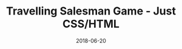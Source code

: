 ---
title: 'Travelling Salesman Game - Just CSS/HTML'
date: 2018-06-20
description: 'Find your way around the United States with the shortest possible route.'
tags: []
draft: false
type: 'games'
numcities: 10
nbuttons: 1200
bwidth: 60
states: [{'national08': -29, 'national00': -15, 'ev': 9, 'national04': -23, 'polygons': ['483,-240 483,-238 484,-233 485,-228 486,-222 486,-217 487,-211 488,-208 489,-206 490,-202 491,-201 490,-200 489,-197 488,-194 489,-186 490,-184 459,-184 459,-181 460,-180 462,-180 462,-178 461,-177 461,-176 460,-175 459,-174 455,-173 456,-173 457,-174 458,-175 457,-175 456,-179 455,-179 454,-175 453,-174 452,-175 450,-175 450,-183 450,-202 450,-211 451,-220 452,-228 453,-237 454,-239 453,-240 462,-240 ', '452,-173 454,-174 453,-173 '], 'results96d': '43.16%', 'results96r': '50.12%', 'results00d': '41.57%', 'national96': -15, 'results04r': '62.5%', 'results12r': '60.5%', 'results16r': '62.1%', 'name_full': 'Alabama', 'results12d': '38.4%', 'results04d': '36.8%', 'results00r': '56.48%', 'national16': -30, 'national12': -26, 'results16d': '34.4%', 'last': 4, 'name': 'AL', 'results08r': '60.3%', 'results08d': '38.7%'}, {'national08': -16, 'national00': -7, 'ev': 11, 'national04': -8, 'polygons': ['208,-189 184,-189 181,-190 179,-191 174,-193 170,-194 167,-195 164,-197 160,-198 157,-199 153,-201 150,-202 148,-203 144,-204 142,-205 141,-206 142,-207 144,-208 144,-209 145,-212 144,-213 144,-213 143,-216 143,-216 143,-218 144,-219 144,-222 144,-222 144,-225 145,-227 146,-228 148,-228 149,-229 149,-231 148,-232 146,-232 146,-234 145,-236 144,-237 144,-242 144,-243 144,-246 143,-248 143,-249 143,-253 143,-253 142,-254 142,-255 147,-256 147,-255 149,-254 149,-255 150,-256 150,-268 208,-268 '], 'results96d': '46.52%', 'results96r': '44.29%', 'results00d': '44.73%', 'national96': -6, 'results04r': '54.9%', 'results12r': '53.7%', 'results16r': '48.7%', 'name_full': 'Arizona', 'results12d': '44.6%', 'results04d': '44.4%', 'results00r': '51.02%', 'national16': -6, 'national12': -13, 'results16d': '45.1%', 'last': 3, 'name': 'AZ', 'results08r': '53.6%', 'results08d': '45.1%'}, {'national08': -27, 'national00': -6, 'ev': 6, 'national04': -7, 'polygons': ['430,-261 431,-260 431,-258 430,-257 429,-256 428,-255 427,-254 435,-254 436,-253 435,-252 434,-253 435,-252 433,-251 433,-250 432,-249 432,-249 432,-248 431,-248 432,-247 431,-246 430,-247 430,-246 431,-244 431,-244 431,-243 430,-242 429,-241 429,-241 428,-240 429,-239 426,-238 426,-236 425,-236 426,-235 425,-236 424,-234 425,-233 424,-232 424,-232 423,-231 423,-231 423,-230 422,-229 422,-229 421,-228 421,-227 420,-226 420,-226 419,-225 419,-225 419,-223 418,-223 420,-222 418,-221 417,-222 418,-221 417,-220 417,-219 418,-218 418,-218 417,-217 418,-218 419,-217 418,-216 419,-214 417,-214 418,-213 384,-212 384,-220 379,-220 379,-251 378,-257 378,-261 379,-261 '], 'results96d': '53.74%', 'results96r': '36.8%', 'results00d': '45.86%', 'national96': 8, 'results04r': '54.3%', 'results12r': '60.6%', 'results16r': '60.6%', 'name_full': 'Arkansas', 'results12d': '36.9%', 'results04d': '44.6%', 'results00r': '51.31%', 'national16': -29, 'national12': -28, 'results16d': '33.7%', 'last': 4, 'name': 'AR', 'results08r': '58.7%', 'results08d': '38.9%'}, {'national08': 17, 'national00': 11, 'ev': 55, 'national04': 12, 'polygons': ['81,-338 81,-296 81,-295 83,-294 84,-293 86,-292 87,-291 89,-290 90,-289 90,-288 92,-287 93,-286 94,-285 95,-284 96,-283 98,-282 99,-281 101,-279 103,-277 104,-276 106,-275 108,-273 108,-272 109,-271 111,-270 113,-269 114,-268 115,-267 116,-266 117,-265 119,-263 121,-261 122,-260 124,-259 125,-257 126,-257 126,-256 127,-255 129,-254 130,-253 131,-252 132,-251 133,-250 135,-248 135,-247 136,-247 137,-246 138,-245 140,-243 142,-242 143,-241 144,-238 144,-236 145,-234 146,-232 148,-232 149,-231 149,-229 148,-228 146,-228 145,-227 145,-225 144,-222 144,-222 144,-219 144,-218 143,-216 143,-216 143,-213 144,-212 144,-212 145,-210 144,-208 139,-208 125,-207 115,-206 114,-208 113,-209 112,-210 113,-211 112,-214 111,-215 110,-216 108,-217 108,-218 107,-219 105,-220 104,-221 102,-222 102,-222 99,-222 99,-223 99,-225 99,-226 98,-227 96,-227 94,-226 90,-227 90,-228 89,-229 88,-230 86,-231 80,-232 77,-233 75,-232 74,-233 73,-234 73,-239 72,-239 73,-242 72,-242 70,-243 71,-244 71,-246 69,-246 68,-247 67,-248 65,-249 65,-251 64,-252 63,-254 63,-254 62,-256 61,-257 59,-257 58,-258 58,-262 58,-262 58,-262 59,-264 60,-266 59,-267 58,-268 57,-267 55,-267 54,-268 54,-269 53,-270 53,-273 52,-275 51,-276 52,-278 51,-279 53,-279 53,-276 54,-276 56,-275 55,-278 54,-279 54,-281 52,-281 52,-282 53,-282 54,-282 54,-283 52,-284 52,-281 52,-281 50,-280 48,-281 45,-282 45,-283 46,-284 45,-286 45,-288 44,-289 42,-289 41,-290 41,-291 39,-292 38,-293 37,-294 37,-295 37,-298 36,-300 36,-302 36,-306 36,-308 35,-309 34,-310 33,-311 31,-312 29,-313 29,-318 30,-320 31,-321 32,-324 33,-324 32,-327 33,-333 32,-334 31,-338 43,-338 ', '84,-227 85,-226 86,-227 84,-226 83,-225 82,-226 81,-227 ', '77,-227 75,-226 76,-227 ', '81,-226 78,-225 80,-226 80,-226 ', '100,-216 99,-216 99,-218 97,-218 98,-219 99,-218 100,-217 ', '87,-216 86,-215 86,-216 ', '98,-212 99,-211 99,-209 99,-210 98,-212 97,-212 '], 'results96d': '51.1%', 'results96r': '38.21%', 'results00d': '53.45%', 'national96': 4, 'results04r': '44.4%', 'results12r': '37.1%', 'results16r': '31.6%', 'name_full': 'California', 'results12d': '60.2%', 'results04d': '54.3%', 'results00r': '41.65%', 'national16': 28, 'national12': 19, 'results16d': '61.7%', 'last': 0, 'name': 'CA', 'results08r': '37.0%', 'results08d': '61.0%'}, {'national08': 2, 'national00': -9, 'ev': 9, 'national04': -2, 'polygons': ['290,-324 290,-268 208,-268 208,-324 222,-324 '], 'results96d': '44.43%', 'results96r': '45.8%', 'results00d': '42.39%', 'national96': -10, 'results04r': '51.7%', 'results12r': '46.1%', 'results16r': '43.3%', 'name_full': 'Colorado', 'results12d': '51.5%', 'results04d': '47.0%', 'results00r': '50.75%', 'national16': 3, 'national12': 2, 'results16d': '48.2%', 'last': 1, 'name': 'CO', 'results08r': '44.7%', 'results08d': '53.7%'}, {'national08': 15, 'national00': 17, 'ev': 7, 'national04': 13, 'polygons': ['632,-339 633,-338 634,-339 645,-338 645,-330 644,-329 642,-329 640,-328 640,-329 634,-328 634,-328 632,-328 631,-327 630,-328 630,-327 626,-326 624,-325 622,-324 622,-326 624,-326 624,-327 624,-336 625,-339 630,-339 '], 'results96d': '52.83%', 'results96r': '34.69%', 'results00d': '55.91%', 'national96': 10, 'results04r': '44.0%', 'results12r': '40.7%', 'results16r': '40.9%', 'name_full': 'Connecticut', 'results12d': '58.1%', 'results04d': '54.3%', 'results00r': '38.44%', 'national16': 12, 'national12': 14, 'results16d': '54.6%', 'last': 0, 'name': 'CT', 'results08r': '38.2%', 'results08d': '60.6%'}, {'national08': 18, 'national00': 13, 'ev': 3, 'national04': 10, 'polygons': ['602,-307 601,-306 600,-305 601,-304 600,-303 601,-302 602,-301 603,-300 603,-296 603,-294 604,-294 606,-293 606,-288 599,-288 599,-295 598,-307 599,-308 602,-308 603,-307 '], 'results96d': '51.82%', 'results96r': '36.58%', 'results00d': '54.96%', 'national96': 7, 'results04r': '45.8%', 'results12r': '40.0%', 'results16r': '41.7%', 'name_full': 'Delaware', 'results12d': '58.6%', 'results04d': '53.4%', 'results00r': '41.9%', 'national16': 9, 'national12': 15, 'results16d': '53.1%', 'last': 0, 'name': 'DE', 'results08r': '37.0%', 'results08d': '61.9%'}, {'national08': -4, 'national00': -1, 'ev': 29, 'national04': -3, 'polygons': ['490,-184 491,-183 491,-180 500,-180 515,-179 522,-178 522,-175 525,-175 525,-176 525,-179 524,-180 524,-180 526,-181 526,-181 528,-181 531,-180 531,-177 532,-172 533,-168 534,-165 535,-163 536,-160 537,-158 538,-156 539,-155 540,-153 540,-152 541,-150 542,-148 541,-144 542,-142 543,-140 544,-137 545,-135 546,-131 547,-129 548,-126 549,-122 548,-114 547,-110 546,-109 545,-105 544,-104 543,-103 541,-103 535,-102 535,-107 534,-109 533,-110 532,-111 531,-112 531,-113 530,-113 529,-113 528,-116 527,-119 525,-120 524,-121 523,-122 523,-124 524,-127 523,-125 522,-125 522,-127 521,-128 520,-131 519,-132 518,-133 517,-135 516,-136 518,-135 518,-136 519,-138 520,-139 521,-141 520,-140 519,-142 518,-142 518,-141 518,-140 518,-138 517,-137 516,-139 515,-141 516,-144 516,-144 516,-147 517,-151 518,-152 518,-154 517,-155 516,-157 516,-157 513,-158 513,-158 513,-160 512,-161 511,-162 510,-163 509,-165 508,-166 507,-167 506,-169 504,-169 503,-170 497,-171 498,-170 495,-169 494,-168 492,-167 491,-166 491,-167 486,-166 486,-165 486,-166 486,-168 486,-169 485,-169 484,-170 482,-171 480,-172 479,-173 477,-174 472,-175 471,-176 465,-175 463,-174 463,-174 460,-174 461,-175 462,-176 461,-178 462,-180 460,-180 459,-181 459,-184 485,-184 ', '494,-166 494,-166 493,-166 491,-165 489,-164 489,-164 490,-165 492,-165 493,-166 ', '489,-166 487,-165 488,-166 ', '522,-122 523,-121 524,-121 523,-120 522,-121 522,-122 ', '546,-104 545,-104 544,-101 543,-100 542,-99 541,-99 541,-99 542,-101 543,-102 544,-103 545,-104 545,-104 546,-105 546,-107 547,-107 546,-105 ', '540,-98 539,-97 539,-98 ', '538,-97 537,-96 538,-97 ', '533,-97 532,-96 532,-97 ', '533,-96 531,-95 529,-94 530,-95 531,-96 531,-97 532,-96 '], 'results96d': '48.02%', 'results96r': '42.32%', 'results00d': '48.84%', 'national96': -3, 'results04r': '52.1%', 'results12r': '49.1%', 'results16r': '49.0%', 'name_full': 'Florida', 'results12d': '50.0%', 'results04d': '47.1%', 'results00r': '48.85%', 'national16': -3, 'national12': -3, 'results16d': '47.8%', 'last': 2, 'name': 'FL', 'results08r': '48.2%', 'results08d': '51.0%'}, {'national08': -12, 'national00': -12, 'ev': 16, 'national04': -14, 'polygons': ['512,-240 511,-239 511,-238 510,-237 510,-236 510,-236 511,-235 511,-234 512,-234 513,-233 515,-233 515,-231 516,-228 517,-227 518,-226 519,-226 520,-225 522,-224 522,-223 522,-221 523,-220 525,-220 526,-219 526,-216 527,-215 528,-214 529,-213 531,-213 531,-212 531,-211 532,-210 532,-209 532,-208 532,-206 533,-205 535,-205 535,-204 535,-200 536,-199 538,-199 539,-198 538,-197 536,-196 536,-195 535,-194 535,-192 534,-192 534,-191 534,-190 534,-189 533,-188 533,-187 532,-184 531,-183 532,-183 531,-180 528,-180 526,-181 526,-181 525,-181 524,-180 525,-179 525,-176 524,-176 522,-175 522,-178 517,-178 500,-179 491,-180 491,-183 490,-186 489,-194 488,-197 489,-200 490,-201 491,-202 490,-206 489,-208 488,-211 487,-216 486,-222 486,-227 485,-232 484,-238 483,-240 513,-240 '], 'results96d': '45.84%', 'results96r': '47.01%', 'results00d': '42.98%', 'national96': -10, 'results04r': '58.0%', 'results12r': '53.3%', 'results16r': '50.8%', 'name_full': 'Georgia', 'results12d': '45.5%', 'results04d': '41.4%', 'results00r': '54.67%', 'national16': -7, 'national12': -12, 'results16d': '45.6%', 'last': 3, 'name': 'GA', 'results08r': '52.2%', 'results08d': '47.0%'}, {'national08': -33, 'national00': -40, 'ev': 4, 'national04': -36, 'polygons': ['126,-422 127,-421 128,-420 129,-419 130,-418 131,-417 131,-417 130,-416 131,-415 131,-414 133,-413 135,-412 136,-411 137,-410 138,-409 139,-408 140,-407 140,-405 142,-405 144,-404 147,-403 147,-402 146,-401 146,-399 145,-396 145,-396 145,-394 146,-393 144,-392 144,-390 145,-389 144,-388 145,-387 146,-387 147,-387 148,-388 150,-388 151,-389 152,-390 153,-389 153,-388 153,-387 153,-385 154,-383 155,-382 156,-381 157,-378 158,-377 160,-377 160,-377 161,-376 162,-374 162,-372 163,-372 164,-372 168,-373 168,-372 169,-372 170,-374 171,-374 172,-373 173,-373 174,-374 176,-374 177,-373 180,-374 180,-375 181,-376 181,-376 182,-375 183,-375 184,-374 185,-373 185,-338 116,-338 116,-366 117,-367 117,-367 117,-369 115,-369 113,-370 113,-371 113,-373 114,-375 115,-376 116,-377 117,-378 117,-381 118,-382 119,-385 120,-386 121,-388 122,-389 121,-391 119,-391 118,-392 118,-392 117,-393 117,-395 117,-395 117,-397 117,-397 116,-399 115,-400 115,-400 115,-425 116,-436 126,-436 '], 'results96d': '33.64%', 'results96r': '52.18%', 'results00d': '27.64%', 'national96': -27, 'results04r': '68.4%', 'results12r': '64.5%', 'results16r': '59.3%', 'name_full': 'Idaho', 'results12d': '32.6%', 'results04d': '30.3%', 'results00r': '67.17%', 'national16': -34, 'national12': -36, 'results16d': '27.5%', 'last': 4, 'name': 'ID', 'results08r': '61.5%', 'results08d': '36.1%'}, {'national08': 18, 'national00': 12, 'ev': 20, 'national04': 13, 'polygons': ['458,-345 458,-343 457,-341 458,-340 459,-338 459,-335 460,-301 459,-299 459,-299 459,-297 460,-296 460,-296 460,-293 461,-292 460,-291 459,-290 459,-289 458,-289 458,-288 457,-287 456,-286 456,-285 455,-284 455,-281 455,-281 454,-280 454,-279 453,-278 453,-276 454,-275 453,-274 450,-274 450,-273 449,-272 450,-269 448,-269 446,-270 442,-271 441,-270 441,-268 441,-269 440,-269 439,-268 439,-270 438,-272 437,-272 439,-273 438,-274 437,-275 438,-276 437,-277 435,-278 435,-280 433,-280 433,-280 432,-281 432,-281 432,-282 432,-282 430,-282 429,-283 428,-284 427,-285 427,-287 428,-289 429,-290 430,-292 430,-292 431,-293 429,-294 426,-295 426,-295 425,-294 424,-295 423,-300 422,-300 421,-301 419,-302 419,-304 418,-304 416,-305 415,-306 415,-308 414,-309 414,-309 414,-311 414,-313 414,-315 415,-319 418,-319 419,-320 419,-322 420,-323 421,-326 419,-326 419,-330 423,-330 426,-331 428,-332 428,-335 430,-335 430,-340 429,-340 427,-341 427,-342 426,-343 424,-344 424,-345 '], 'results96d': '54.31%', 'results96r': '36.81%', 'results00d': '54.6%', 'national96': 9, 'results04r': '44.5%', 'results12r': '40.7%', 'results16r': '38.8%', 'name_full': 'Illinois', 'results12d': '57.6%', 'results04d': '54.8%', 'results00r': '42.58%', 'national16': 15, 'national12': 13, 'results16d': '55.8%', 'last': 0, 'name': 'IL', 'results08r': '36.8%', 'results08d': '61.9%'}, {'national08': -6, 'national00': -16, 'ev': 11, 'national04': -18, 'polygons': ['493,-335 493,-313 492,-297 491,-297 492,-295 492,-294 489,-293 485,-292 485,-290 486,-290 484,-289 483,-288 482,-287 480,-286 479,-285 479,-282 478,-281 477,-282 476,-282 475,-283 474,-284 474,-284 473,-283 472,-281 471,-280 471,-280 470,-281 470,-280 469,-282 468,-282 466,-281 466,-279 465,-280 463,-280 460,-281 459,-282 459,-280 459,-281 458,-280 457,-281 456,-279 454,-279 455,-280 455,-281 455,-284 456,-285 456,-285 457,-286 458,-287 458,-288 459,-289 459,-290 460,-291 461,-292 460,-293 460,-296 460,-296 459,-297 459,-299 459,-299 459,-301 460,-334 461,-333 467,-333 468,-334 478,-335 '], 'results96d': '41.55%', 'results96r': '47.13%', 'results00d': '41.01%', 'national96': -14, 'results04r': '59.9%', 'results12r': '54.1%', 'results16r': '56.9%', 'name_full': 'Indiana', 'results12d': '43.9%', 'results04d': '39.3%', 'results00r': '56.65%', 'national16': -21, 'national12': -14, 'results16d': '37.8%', 'last': 4, 'name': 'IN', 'results08r': '48.9%', 'results08d': '50.0%'}, {'national08': 2, 'national00': 0, 'ev': 6, 'national04': 2, 'polygons': ['417,-359 417,-357 418,-356 419,-355 418,-351 419,-348 421,-348 423,-347 424,-346 424,-345 425,-344 427,-343 427,-342 428,-341 430,-340 430,-335 428,-335 428,-332 426,-332 424,-331 419,-330 419,-326 421,-326 421,-323 420,-322 419,-320 418,-320 415,-319 415,-315 414,-316 414,-317 413,-318 412,-319 410,-319 364,-318 363,-319 363,-320 363,-327 362,-328 362,-328 362,-330 361,-331 360,-332 360,-333 360,-333 360,-334 360,-336 360,-338 359,-339 359,-339 357,-340 358,-341 357,-342 357,-345 356,-346 355,-347 355,-347 354,-348 354,-350 355,-352 355,-352 356,-353 356,-355 355,-356 355,-356 355,-358 354,-359 415,-359 '], 'results96d': '50.26%', 'results96r': '39.92%', 'results00d': '48.54%', 'national96': 2, 'results04r': '49.9%', 'results12r': '46.2%', 'results16r': '51.1%', 'name_full': 'Iowa', 'results12d': '52.0%', 'results04d': '49.2%', 'results00r': '48.22%', 'national16': -12, 'national12': 2, 'results16d': '41.7%', 'last': 4, 'name': 'IA', 'results08r': '44.4%', 'results08d': '53.9%'}, {'national08': -22, 'national00': -21, 'ev': 6, 'national04': -23, 'polygons': ['369,-310 371,-309 373,-308 374,-309 375,-308 375,-307 373,-306 372,-305 372,-303 374,-302 374,-301 374,-301 375,-300 376,-299 377,-298 377,-298 378,-268 290,-268 290,-310 292,-310 '], 'results96d': '36.08%', 'results96r': '54.29%', 'results00d': '37.24%', 'national96': -27, 'results04r': '62.0%', 'results12r': '59.7%', 'results16r': '56.7%', 'name_full': 'Kansas', 'results12d': '38.0%', 'results04d': '36.6%', 'results00r': '58.04%', 'national16': -23, 'national12': -26, 'results16d': '36.1%', 'last': 4, 'name': 'KS', 'results08r': '56.6%', 'results08d': '41.7%'}, {'national08': -23, 'national00': -16, 'ev': 8, 'national04': -17, 'polygons': ['504,-293 504,-292 506,-291 508,-292 510,-291 510,-290 513,-291 514,-292 515,-293 515,-290 517,-290 518,-289 518,-287 519,-286 518,-286 518,-283 519,-282 520,-281 520,-281 521,-280 522,-279 522,-277 523,-277 524,-276 524,-276 525,-276 524,-274 523,-274 522,-273 521,-272 518,-271 517,-270 516,-269 515,-268 515,-266 513,-266 512,-265 509,-264 505,-263 492,-262 454,-263 455,-262 439,-261 439,-263 440,-262 441,-263 441,-264 441,-264 441,-266 442,-268 441,-270 442,-271 446,-271 448,-270 450,-269 450,-271 449,-272 450,-274 453,-274 454,-275 453,-276 453,-278 454,-279 456,-279 456,-281 457,-280 458,-281 459,-280 459,-282 460,-281 463,-281 465,-280 466,-279 466,-281 468,-281 469,-282 469,-281 470,-281 471,-280 471,-280 472,-281 472,-283 473,-284 474,-284 475,-283 476,-282 477,-282 478,-281 479,-282 479,-285 480,-286 482,-286 483,-287 484,-288 485,-289 485,-290 485,-292 489,-292 492,-293 493,-294 492,-296 492,-297 494,-298 496,-297 496,-297 498,-297 498,-295 499,-293 503,-293 ', '437,-261 438,-262 438,-261 '], 'results96d': '45.84%', 'results96r': '44.88%', 'results00d': '41.37%', 'national96': -8, 'results04r': '59.6%', 'results12r': '60.5%', 'results16r': '62.5%', 'name_full': 'Kentucky', 'results12d': '37.8%', 'results04d': '39.7%', 'results00r': '56.5%', 'national16': -32, 'national12': -27, 'results16d': '32.7%', 'last': 4, 'name': 'KY', 'results08r': '57.4%', 'results08d': '41.2%'}, {'national08': -26, 'national00': -8, 'ev': 8, 'national04': -12, 'polygons': ['417,-212 418,-211 419,-212 419,-210 418,-208 419,-208 418,-206 419,-207 420,-206 419,-205 419,-205 419,-205 419,-205 420,-204 421,-203 420,-202 418,-201 420,-200 419,-199 418,-198 417,-197 417,-195 416,-196 415,-195 415,-195 415,-193 414,-193 414,-192 414,-191 414,-190 414,-189 413,-190 414,-188 412,-188 413,-185 414,-184 434,-184 434,-181 433,-181 433,-178 434,-178 435,-177 435,-175 436,-173 437,-172 435,-172 434,-171 434,-170 433,-171 433,-169 434,-169 436,-168 437,-169 437,-170 439,-171 439,-170 440,-169 441,-170 440,-169 439,-168 439,-167 436,-166 436,-166 435,-165 435,-163 436,-162 437,-161 438,-161 441,-161 441,-161 441,-160 442,-159 443,-158 442,-158 441,-157 441,-156 440,-157 439,-156 439,-156 439,-157 438,-158 437,-159 433,-160 433,-163 432,-162 432,-160 431,-159 432,-160 432,-160 431,-159 430,-158 429,-157 428,-158 428,-160 427,-159 426,-160 424,-160 424,-159 423,-158 422,-157 421,-159 420,-159 416,-159 416,-161 417,-163 414,-163 414,-164 414,-165 413,-166 410,-166 410,-168 409,-167 407,-167 406,-166 410,-165 411,-164 409,-163 405,-164 405,-163 400,-164 398,-165 396,-166 389,-167 386,-166 386,-168 387,-169 387,-171 388,-171 388,-174 387,-176 388,-177 387,-178 388,-179 389,-181 390,-186 389,-188 388,-190 387,-191 387,-193 387,-194 387,-196 386,-197 385,-198 384,-212 389,-212 ', '445,-167 444,-166 445,-169 '], 'results96d': '52.01%', 'results96r': '39.94%', 'results00d': '44.88%', 'national96': 4, 'results04r': '56.7%', 'results12r': '57.8%', 'results16r': '58.1%', 'name_full': 'Louisiana', 'results12d': '40.6%', 'results04d': '42.2%', 'results00r': '52.55%', 'national16': -22, 'national12': -21, 'results16d': '38.4%', 'last': 4, 'name': 'LA', 'results08r': '58.6%', 'results08d': '39.9%'}, {'national08': 10, 'national00': 5, 'ev': 4, 'national04': 11, 'polygons': ['693,-372 694,-373 694,-372 ', '678,-371 678,-371 678,-369 677,-370 678,-370 ', '682,-368 681,-370 682,-369 ', '686,-369 685,-370 686,-370 ', '685,-368 684,-369 685,-369 ', '684,-369 684,-368 684,-369 ', '679,-368 679,-368 680,-368 680,-367 678,-366 678,-368 ', '685,-368 684,-367 684,-368 ', '682,-366 681,-366 682,-367 ', '665,-362 665,-362 664,-362 ', '664,-362 663,-362 664,-362 ', '659,-390 661,-390 661,-392 663,-392 663,-393 662,-395 663,-396 662,-397 663,-399 665,-399 665,-400 666,-404 666,-405 667,-406 671,-410 672,-412 676,-414 676,-411 678,-411 678,-411 682,-411 684,-412 687,-413 688,-412 690,-411 690,-410 692,-409 692,-391 692,-391 692,-390 692,-389 693,-390 693,-389 695,-388 695,-387 695,-386 695,-385 695,-383 696,-382 697,-383 698,-382 700,-382 700,-381 700,-379 701,-377 700,-377 699,-376 697,-375 697,-376 696,-375 695,-375 694,-373 693,-373 693,-373 692,-374 691,-372 689,-372 689,-371 688,-372 687,-372 686,-373 686,-373 686,-372 686,-371 687,-370 685,-370 684,-369 684,-370 684,-372 684,-372 683,-370 681,-370 680,-371 679,-370 679,-372 680,-373 679,-372 677,-372 678,-371 677,-370 676,-369 676,-367 676,-367 675,-366 674,-365 673,-366 672,-364 670,-364 670,-363 669,-363 668,-362 667,-363 666,-363 665,-362 666,-364 665,-363 663,-363 663,-360 661,-360 661,-358 659,-357 658,-356 658,-355 658,-353 657,-353 656,-354 656,-356 655,-357 654,-358 654,-358 654,-359 654,-360 654,-377 653,-384 654,-385 655,-383 656,-384 656,-385 657,-386 657,-385 658,-386 657,-388 658,-389 659,-389 '], 'results96d': '51.62%', 'results96r': '30.76%', 'results00d': '49.09%', 'national96': 12, 'results04r': '44.6%', 'results12r': '41.0%', 'results16r': '44.9%', 'name_full': 'Maine', 'results12d': '56.3%', 'results04d': '53.6%', 'results00r': '43.97%', 'national16': 1, 'national12': 11, 'results16d': '47.8%', 'last': 2, 'name': 'ME', 'results08r': '40.4%', 'results08d': '57.7%'}, {'national08': 18, 'national00': 16, 'ev': 10, 'national04': 15, 'polygons': ['598,-306 598,-295 599,-288 606,-288 606,-286 605,-283 604,-282 600,-282 599,-281 598,-282 598,-282 596,-281 597,-282 597,-284 596,-285 596,-285 596,-285 595,-287 594,-286 594,-286 594,-285 594,-286 594,-286 593,-287 592,-289 593,-290 592,-290 592,-290 593,-291 593,-291 593,-291 592,-292 592,-291 592,-292 592,-294 593,-294 593,-294 592,-295 591,-294 591,-295 592,-296 594,-296 593,-297 593,-298 593,-298 593,-300 594,-301 594,-301 595,-302 595,-304 594,-303 594,-303 594,-302 592,-301 592,-300 591,-299 589,-299 590,-298 591,-297 590,-296 590,-294 590,-294 589,-293 589,-289 590,-288 591,-284 592,-283 591,-284 590,-284 589,-285 585,-285 585,-286 584,-287 582,-288 581,-287 581,-288 581,-289 582,-290 582,-292 583,-293 584,-294 585,-295 584,-296 583,-295 582,-296 580,-296 578,-297 577,-298 578,-299 576,-300 576,-301 575,-303 574,-304 574,-304 574,-305 574,-305 573,-304 573,-304 572,-305 571,-306 569,-306 567,-305 567,-304 565,-303 565,-304 564,-304 563,-305 562,-303 561,-302 560,-303 559,-302 558,-301 557,-301 556,-300 555,-299 555,-306 ', '594,-285 595,-283 594,-284 ', '594,-282 595,-281 594,-281 '], 'results96d': '54.25%', 'results96r': '38.27%', 'results00d': '56.57%', 'national96': 7, 'results04r': '42.9%', 'results12r': '35.9%', 'results16r': '33.9%', 'name_full': 'Maryland', 'results12d': '62.0%', 'results04d': '55.9%', 'results00r': '40.18%', 'national16': 24, 'national12': 22, 'results16d': '60.3%', 'last': 0, 'name': 'MD', 'results08r': '36.5%', 'results08d': '61.9%'}, {'national08': 19, 'national00': 27, 'ev': 11, 'national04': 28, 'polygons': ['656,-350 657,-349 657,-348 657,-347 658,-346 656,-346 655,-345 655,-344 654,-343 654,-343 657,-342 657,-341 657,-339 657,-339 657,-337 659,-337 659,-335 660,-334 663,-334 666,-335 666,-337 665,-339 663,-339 663,-338 665,-339 666,-338 666,-337 666,-333 666,-333 661,-333 661,-332 658,-332 657,-331 657,-330 657,-331 658,-332 658,-334 657,-334 656,-333 656,-333 655,-332 652,-331 652,-333 651,-335 650,-335 650,-336 649,-337 634,-338 633,-339 632,-338 624,-339 625,-342 626,-345 627,-348 652,-348 653,-349 655,-350 ', '658,-330 659,-331 659,-329 660,-329 657,-329 657,-328 657,-329 657,-330 ', '665,-328 666,-329 666,-328 664,-327 664,-328 '], 'results96d': '61.47%', 'results96r': '28.08%', 'results00d': '59.8%', 'national96': 25, 'results04r': '36.8%', 'results12r': '37.5%', 'results16r': '32.8%', 'name_full': 'Massachusetts', 'results12d': '60.7%', 'results04d': '61.9%', 'results00r': '32.5%', 'national16': 25, 'national12': 19, 'results16d': '60.0%', 'last': 0, 'name': 'MA', 'results08r': '36.0%', 'results08d': '61.8%'}, {'national08': 9, 'national00': 5, 'ev': 16, 'national04': 6, 'polygons': ['495,-391 497,-391 495,-390 495,-391 ', '477,-379 479,-379 479,-379 481,-379 481,-381 482,-382 483,-383 484,-382 483,-381 483,-381 483,-377 484,-380 485,-378 484,-377 485,-379 486,-384 487,-384 491,-385 489,-386 489,-387 489,-388 490,-389 490,-390 492,-391 493,-390 494,-391 495,-390 499,-389 500,-387 504,-387 505,-386 508,-385 509,-384 509,-382 510,-381 510,-380 508,-381 508,-379 509,-378 510,-371 509,-370 507,-370 507,-367 505,-367 504,-366 503,-365 503,-361 505,-361 505,-360 507,-361 508,-362 509,-363 510,-364 511,-365 513,-366 515,-367 517,-366 517,-364 518,-360 519,-354 520,-352 521,-352 520,-348 519,-346 517,-346 517,-347 517,-347 516,-348 516,-347 515,-346 515,-344 514,-343 513,-343 513,-342 512,-338 511,-337 510,-336 509,-336 508,-334 493,-334 470,-335 471,-336 471,-337 472,-339 473,-340 474,-342 475,-344 476,-354 475,-355 474,-357 473,-360 472,-362 473,-366 472,-367 473,-368 474,-369 475,-370 476,-376 477,-376 477,-377 ', '484,-390 485,-389 483,-388 483,-390 484,-391 484,-390 ', '478,-381 477,-382 478,-382 ', '477,-380 477,-381 477,-380 ', '445,-422 444,-421 441,-420 441,-421 444,-422 447,-423 450,-424 450,-425 449,-424 448,-423 446,-422 ', '427,-402 428,-402 432,-403 432,-404 434,-405 436,-406 436,-406 440,-406 441,-407 444,-408 444,-409 446,-410 449,-411 450,-412 450,-413 453,-414 458,-415 458,-414 457,-413 457,-414 455,-413 453,-412 452,-411 451,-410 450,-409 450,-408 450,-405 450,-406 451,-407 453,-407 453,-407 456,-407 459,-406 459,-405 460,-404 461,-403 462,-402 468,-401 468,-400 469,-401 470,-402 471,-400 473,-401 474,-402 479,-403 481,-404 482,-403 483,-404 484,-403 486,-404 491,-405 490,-402 489,-401 492,-401 493,-400 495,-401 496,-400 499,-401 499,-402 500,-401 500,-399 501,-399 501,-398 499,-397 500,-396 500,-397 501,-396 502,-395 504,-394 504,-395 504,-396 507,-395 508,-394 504,-393 503,-394 503,-394 502,-393 499,-394 496,-393 495,-394 494,-395 494,-393 494,-393 492,-392 491,-393 489,-394 483,-395 482,-394 482,-394 479,-394 477,-393 477,-394 475,-393 474,-392 473,-391 473,-390 472,-390 471,-389 470,-390 471,-391 472,-391 472,-393 471,-392 469,-392 468,-391 468,-390 467,-392 466,-390 465,-389 464,-388 463,-386 462,-385 461,-383 460,-382 459,-382 458,-382 459,-383 459,-385 457,-385 457,-387 458,-388 458,-388 458,-389 457,-390 453,-391 454,-392 451,-393 445,-394 443,-395 440,-396 435,-397 432,-398 430,-400 429,-400 428,-401 427,-402 427,-402 '], 'results96d': '51.69%', 'results96r': '38.48%', 'results00d': '51.28%', 'national96': 5, 'results04r': '47.8%', 'results12r': '44.7%', 'results16r': '47.5%', 'name_full': 'Michigan', 'results12d': '54.2%', 'results04d': '51.2%', 'results00r': '46.15%', 'national16': -2, 'national12': 6, 'results16d': '47.3%', 'last': 2, 'name': 'MI', 'results08r': '41.0%', 'results08d': '57.4%'}, {'national08': 3, 'national00': 2, 'ev': 10, 'national04': 6, 'polygons': ['371,-441 375,-441 375,-440 376,-436 377,-433 378,-432 382,-432 387,-431 387,-430 390,-429 392,-430 392,-431 397,-431 401,-430 400,-429 403,-428 403,-426 404,-425 405,-427 408,-427 408,-426 409,-425 412,-425 412,-424 413,-423 414,-423 417,-423 419,-424 422,-425 422,-425 423,-423 424,-423 425,-424 426,-423 426,-423 429,-423 429,-424 430,-423 432,-423 436,-422 434,-421 432,-420 428,-419 424,-418 423,-417 422,-416 420,-415 418,-414 417,-413 416,-412 415,-411 414,-410 413,-409 411,-408 409,-407 408,-406 407,-404 406,-404 405,-403 405,-394 402,-394 400,-393 399,-392 399,-390 398,-389 398,-389 400,-388 400,-386 400,-386 400,-384 399,-377 399,-377 400,-376 401,-375 405,-374 405,-373 407,-372 409,-371 409,-369 410,-368 412,-368 413,-367 415,-366 416,-365 416,-363 417,-362 417,-361 417,-359 356,-359 356,-385 354,-385 352,-386 352,-388 351,-389 352,-390 354,-390 354,-392 355,-394 354,-394 355,-396 354,-399 353,-401 352,-408 351,-417 351,-417 351,-419 350,-419 350,-421 349,-423 348,-431 349,-432 348,-434 347,-436 371,-436 371,-439 '], 'results96d': '51.1%', 'results96r': '34.96%', 'results00d': '47.9%', 'national96': 8, 'results04r': '47.6%', 'results12r': '45.0%', 'results16r': '44.9%', 'name_full': 'Minnesota', 'results12d': '52.7%', 'results04d': '51.1%', 'results00r': '45.5%', 'national16': -1, 'national12': 4, 'results16d': '46.4%', 'last': 2, 'name': 'MN', 'results08r': '43.8%', 'results08d': '54.1%'}, {'national08': -20, 'national00': -17, 'ev': 6, 'national04': -17, 'polygons': ['453,-240 454,-239 454,-237 453,-228 452,-220 451,-211 450,-202 450,-184 450,-175 450,-174 445,-175 445,-175 444,-175 441,-175 440,-174 440,-175 439,-174 438,-173 436,-173 436,-175 435,-177 434,-178 433,-178 433,-181 434,-181 434,-184 414,-184 413,-185 413,-187 414,-188 414,-189 414,-190 414,-189 414,-190 414,-191 414,-192 415,-193 415,-195 415,-195 416,-196 417,-195 417,-197 418,-197 419,-198 420,-199 418,-200 420,-201 421,-202 420,-203 419,-204 419,-205 419,-205 419,-205 420,-206 419,-207 418,-206 418,-207 418,-208 418,-210 419,-212 418,-211 417,-212 418,-213 417,-214 419,-214 419,-216 418,-217 419,-218 418,-217 417,-218 418,-218 417,-219 417,-219 418,-220 417,-221 418,-222 420,-221 418,-222 419,-223 419,-225 419,-225 420,-226 420,-226 421,-226 421,-227 422,-228 422,-229 423,-230 423,-231 423,-231 424,-232 424,-232 425,-233 424,-234 424,-236 425,-235 426,-236 425,-236 426,-238 428,-238 429,-239 450,-240 '], 'results96d': '44.08%', 'results96r': '49.21%', 'results00d': '40.7%', 'national96': -14, 'results04r': '59.5%', 'results12r': '55.3%', 'results16r': '57.9%', 'name_full': 'Mississippi', 'results12d': '43.8%', 'results04d': '39.8%', 'results00r': '57.62%', 'national16': -20, 'national12': -15, 'results16d': '40.1%', 'last': 4, 'name': 'MS', 'results08r': '56.2%', 'results08d': '43.0%'}, {'national08': -7, 'national00': -4, 'ev': 10, 'national04': -5, 'polygons': ['412,-319 413,-318 414,-317 414,-316 414,-315 414,-313 414,-311 414,-309 414,-309 415,-308 415,-306 416,-305 417,-305 419,-304 419,-302 421,-302 422,-301 423,-300 423,-295 424,-294 425,-295 426,-295 429,-295 431,-294 430,-293 430,-292 430,-290 429,-289 428,-287 427,-285 428,-284 429,-283 430,-282 432,-282 432,-281 432,-281 432,-281 433,-280 433,-280 435,-280 435,-278 437,-278 438,-277 437,-276 438,-275 439,-274 438,-273 438,-272 438,-270 439,-268 441,-268 441,-269 442,-268 442,-267 441,-264 441,-264 441,-263 440,-262 439,-263 439,-261 438,-262 437,-259 436,-258 437,-257 436,-258 435,-257 436,-255 435,-254 427,-254 428,-255 429,-256 430,-257 431,-258 431,-260 430,-261 378,-261 378,-298 377,-298 376,-299 375,-300 374,-301 374,-301 374,-302 373,-302 372,-305 373,-306 375,-306 375,-307 374,-308 373,-309 371,-308 370,-309 369,-310 369,-312 368,-313 367,-314 365,-314 366,-316 365,-316 365,-317 365,-318 364,-317 409,-318 410,-319 '], 'results96d': '47.54%', 'results96r': '41.24%', 'results00d': '47.08%', 'national96': -2, 'results04r': '53.3%', 'results12r': '53.8%', 'results16r': '56.8%', 'name_full': 'Missouri', 'results12d': '44.4%', 'results04d': '46.1%', 'results00r': '50.42%', 'national16': -21, 'national12': -13, 'results16d': '38.1%', 'last': 4, 'name': 'MO', 'results08r': '49.4%', 'results08d': '49.3%'}, {'national08': -9, 'national00': -26, 'ev': 3, 'national04': -18, 'polygons': ['267,-436 267,-380 185,-380 185,-373 184,-374 183,-375 182,-375 181,-376 181,-376 180,-375 180,-374 177,-374 176,-373 174,-374 174,-373 173,-373 172,-373 170,-374 170,-372 169,-373 168,-373 165,-373 164,-371 162,-372 162,-374 162,-376 161,-377 160,-377 158,-377 157,-378 157,-381 156,-382 155,-383 154,-384 153,-387 153,-388 153,-388 152,-389 151,-390 150,-389 148,-388 148,-387 147,-386 145,-387 144,-388 145,-389 144,-390 144,-392 146,-392 146,-393 145,-396 145,-396 145,-398 146,-401 146,-401 147,-403 144,-403 142,-404 140,-405 140,-407 139,-408 138,-409 137,-410 136,-411 135,-412 133,-412 132,-413 131,-414 131,-415 131,-416 131,-417 130,-418 129,-419 128,-420 127,-421 126,-422 126,-436 '], 'results96d': '41.23%', 'results96r': '44.11%', 'results00d': '33.36%', 'national96': -11, 'results04r': '59.1%', 'results12r': '55.4%', 'results16r': '56.2%', 'name_full': 'Montana', 'results12d': '41.7%', 'results04d': '38.6%', 'results00r': '58.44%', 'national16': -23, 'national12': -18, 'results16d': '35.7%', 'last': 4, 'name': 'MT', 'results08r': '49.5%', 'results08d': '47.3%'}, {'national08': -22, 'national00': -29, 'ev': 5, 'national04': -31, 'polygons': ['333,-352 334,-351 336,-350 339,-349 347,-350 350,-349 352,-348 353,-347 354,-346 357,-345 357,-342 358,-341 357,-340 359,-340 359,-339 360,-338 360,-336 360,-334 360,-333 360,-333 360,-332 361,-331 361,-330 362,-328 362,-328 363,-327 363,-320 363,-320 364,-319 364,-317 365,-318 366,-318 365,-316 366,-316 366,-315 367,-314 368,-313 369,-312 369,-310 290,-310 290,-324 267,-324 267,-352 276,-352 '], 'results96d': '34.95%', 'results96r': '53.66%', 'results00d': '33.25%', 'national96': -27, 'results04r': '65.9%', 'results12r': '59.8%', 'results16r': '58.7%', 'name_full': 'Nebraska', 'results12d': '38.0%', 'results04d': '32.7%', 'results00r': '62.24%', 'national16': -27, 'national12': -26, 'results16d': '33.7%', 'last': 4, 'name': 'NE', 'results08r': '56.5%', 'results08d': '41.6%'}, {'national08': 5, 'national00': -4, 'ev': 6, 'national04': 0, 'polygons': ['150,-338 150,-256 149,-255 149,-255 148,-254 147,-256 143,-256 142,-254 142,-254 143,-253 143,-249 144,-249 143,-246 144,-243 144,-242 144,-240 143,-241 141,-242 140,-243 138,-245 137,-246 135,-247 135,-248 135,-249 133,-250 132,-251 130,-252 129,-253 128,-254 127,-255 126,-256 125,-257 125,-258 123,-259 122,-260 121,-261 119,-263 117,-265 116,-266 114,-267 113,-268 112,-269 111,-270 109,-271 108,-272 108,-273 105,-275 104,-276 103,-277 101,-279 98,-281 97,-282 96,-283 94,-284 93,-285 92,-286 91,-287 90,-288 89,-289 88,-290 87,-291 85,-292 84,-293 82,-294 81,-296 81,-338 116,-338 '], 'results96d': '43.93%', 'results96r': '42.91%', 'results00d': '45.98%', 'national96': -7, 'results04r': '50.5%', 'results12r': '45.7%', 'results16r': '45.5%', 'name_full': 'Nevada', 'results12d': '52.4%', 'results04d': '47.9%', 'results00r': '49.52%', 'national16': 0, 'national12': 3, 'results16d': '47.9%', 'last': 2, 'name': 'NV', 'results08r': '42.7%', 'results08d': '55.2%'}, {'national08': 2, 'national00': -2, 'ev': 4, 'national04': 4, 'polygons': ['653,-377 654,-360 654,-360 655,-359 654,-358 655,-357 656,-356 656,-354 657,-353 657,-352 657,-351 656,-350 653,-350 652,-349 637,-348 636,-349 636,-352 637,-356 638,-360 639,-362 639,-363 640,-365 641,-366 641,-366 641,-367 641,-368 641,-370 642,-371 645,-371 647,-372 648,-373 648,-374 647,-375 647,-377 648,-379 648,-379 648,-380 648,-381 649,-382 649,-383 651,-384 651,-384 652,-384 653,-384 '], 'results96d': '49.32%', 'results96r': '39.37%', 'results00d': '46.8%', 'national96': 1, 'results04r': '48.9%', 'results12r': '46.4%', 'results16r': '46.5%', 'name_full': 'New Hampshire', 'results12d': '52.0%', 'results04d': '50.2%', 'results00r': '48.07%', 'national16': -2, 'national12': 2, 'results16d': '46.8%', 'last': 2, 'name': 'NH', 'results08r': '44.5%', 'results08d': '54.1%'}, {'national08': 8, 'national00': 15, 'ev': 14, 'national04': 9, 'polygons': ['617,-326 619,-325 620,-324 620,-322 619,-320 618,-319 616,-319 616,-317 616,-317 619,-316 619,-311 618,-306 617,-305 616,-303 615,-302 614,-301 612,-301 612,-300 611,-299 611,-297 610,-296 609,-295 607,-295 608,-296 608,-299 605,-299 603,-300 602,-301 601,-302 601,-306 602,-307 603,-308 605,-308 605,-310 607,-310 609,-311 610,-312 609,-313 608,-314 608,-315 606,-316 606,-318 604,-318 605,-319 604,-320 606,-321 606,-323 605,-324 606,-324 607,-326 608,-326 609,-328 610,-329 612,-329 613,-328 615,-327 616,-326 '], 'results96d': '53.72%', 'results96r': '35.86%', 'results00d': '56.12%', 'national96': 9, 'results04r': '46.2%', 'results12r': '40.6%', 'results16r': '41.4%', 'name_full': 'New Jersey', 'results12d': '58.4%', 'results04d': '52.9%', 'results00r': '40.29%', 'national16': 12, 'national12': 14, 'results16d': '55.5%', 'last': 0, 'name': 'NJ', 'results08r': '41.7%', 'results08d': '57.3%'}, {'national08': 8, 'national00': 0, 'ev': 5, 'national04': 2, 'polygons': ['279,-268 279,-261 279,-198 237,-198 237,-195 218,-195 218,-189 208,-189 208,-268 228,-268 '], 'results96d': '49.18%', 'results96r': '41.86%', 'results00d': '47.91%', 'national96': -1, 'results04r': '49.8%', 'results12r': '42.8%', 'results16r': '40.0%', 'name_full': 'New Mexico', 'results12d': '53.0%', 'results04d': '49.1%', 'results00r': '47.85%', 'national16': 6, 'national12': 6, 'results16d': '48.3%', 'last': 0, 'name': 'NM', 'results08r': '41.8%', 'results08d': '56.9%'}, {'national08': 20, 'national00': 24, 'ev': 29, 'national04': 21, 'polygons': ['627,-380 626,-379 626,-377 626,-377 626,-374 627,-369 626,-367 625,-366 626,-361 625,-361 626,-360 627,-361 628,-360 628,-353 627,-348 627,-348 627,-346 626,-343 625,-340 625,-339 625,-336 624,-327 624,-327 622,-326 622,-323 621,-322 621,-322 621,-322 623,-322 629,-323 630,-324 630,-324 631,-324 632,-323 636,-324 638,-325 639,-326 639,-325 640,-324 640,-324 642,-324 643,-325 640,-324 639,-323 636,-322 633,-321 630,-320 625,-319 619,-318 619,-319 619,-322 620,-324 619,-325 617,-325 615,-326 613,-327 612,-328 611,-329 608,-330 607,-331 606,-332 606,-336 603,-336 603,-337 551,-338 551,-342 553,-342 555,-343 556,-344 558,-345 559,-346 559,-348 561,-348 562,-350 561,-351 560,-353 559,-356 562,-356 576,-357 576,-356 577,-355 586,-356 587,-357 589,-358 593,-359 593,-364 594,-364 594,-366 592,-366 591,-367 591,-368 594,-369 594,-370 596,-371 597,-373 598,-373 600,-374 600,-375 602,-376 603,-377 605,-378 607,-379 627,-380 ', '642,-328 642,-328 643,-328 ', '640,-325 641,-326 641,-325 ', '618,-318 617,-317 616,-319 618,-319 '], 'results96d': '59.47%', 'results96r': '30.61%', 'results00d': '60.21%', 'national96': 20, 'results04r': '40.1%', 'results12r': '35.2%', 'results16r': '36.5%', 'name_full': 'New York', 'results12d': '63.3%', 'results04d': '58.4%', 'results00r': '35.23%', 'national16': 20, 'national12': 24, 'results16d': '59.0%', 'last': 0, 'name': 'NY', 'results08r': '36.0%', 'results08d': '62.9%'}, {'national08': -7, 'national00': -13, 'ev': 15, 'national04': -10, 'polygons': ['597,-262 597,-259 598,-256 599,-254 600,-253 601,-252 600,-254 599,-255 598,-257 597,-260 596,-261 595,-260 596,-258 597,-256 598,-255 597,-256 595,-256 594,-257 594,-256 590,-255 588,-254 588,-254 587,-253 590,-253 591,-254 592,-253 595,-254 596,-253 597,-254 598,-253 599,-252 598,-251 599,-250 598,-249 596,-248 595,-247 594,-246 589,-245 590,-243 589,-241 588,-240 590,-240 590,-240 592,-240 592,-238 591,-238 592,-239 593,-239 594,-240 595,-241 594,-240 593,-239 592,-238 591,-236 590,-235 589,-235 588,-235 585,-236 581,-235 580,-234 578,-233 576,-232 576,-231 575,-230 574,-229 574,-227 573,-224 572,-224 567,-225 565,-224 564,-225 563,-226 562,-227 561,-228 560,-229 559,-231 558,-232 558,-232 557,-233 556,-234 554,-235 553,-236 540,-237 540,-239 539,-241 538,-241 537,-241 529,-242 520,-243 517,-242 514,-241 498,-240 498,-243 499,-243 500,-244 501,-244 502,-246 503,-247 504,-248 508,-248 510,-249 512,-250 514,-251 514,-253 516,-253 517,-254 518,-255 518,-253 519,-254 520,-255 521,-256 523,-256 524,-255 524,-256 525,-257 526,-258 527,-259 528,-259 529,-260 529,-262 537,-262 ', '600,-251 599,-253 600,-253 ', '601,-243 598,-243 596,-242 595,-241 597,-242 600,-243 601,-244 601,-246 602,-249 601,-250 602,-245 601,-244 '], 'results96d': '44.04%', 'results96r': '48.73%', 'results00d': '43.2%', 'national96': -13, 'results04r': '56.0%', 'results12r': '50.4%', 'results16r': '49.8%', 'name_full': 'North Carolina', 'results12d': '48.4%', 'results04d': '43.6%', 'results00r': '56.03%', 'national16': -6, 'national12': -6, 'results16d': '46.2%', 'last': 3, 'name': 'NC', 'results08r': '49.4%', 'results08d': '49.7%'}, {'national08': -16, 'national00': -28, 'ev': 3, 'national04': -25, 'polygons': ['347,-436 347,-434 348,-432 349,-431 348,-423 349,-421 350,-419 351,-419 351,-417 351,-417 351,-407 352,-401 353,-399 354,-396 355,-395 355,-394 267,-393 267,-436 344,-436 '], 'results96d': '40.13%', 'results96r': '46.94%', 'results00d': '33.06%', 'national96': -15, 'results04r': '62.9%', 'results12r': '58.3%', 'results16r': '63.0%', 'name_full': 'North Dakota', 'results12d': '38.7%', 'results04d': '35.5%', 'results00r': '60.66%', 'national16': -38, 'national12': -23, 'results16d': '27.2%', 'last': 4, 'name': 'ND', 'results08r': '53.3%', 'results08d': '44.6%'}, {'national08': -3, 'national00': -4, 'ev': 18, 'national04': 0, 'polygons': ['542,-319 541,-318 541,-318 541,-313 540,-311 540,-309 540,-309 539,-308 539,-305 538,-304 536,-304 536,-303 534,-302 532,-301 531,-302 531,-301 529,-300 528,-299 528,-297 528,-297 528,-295 527,-294 526,-296 524,-296 523,-295 523,-293 522,-292 523,-290 522,-290 522,-288 518,-288 517,-289 515,-290 515,-293 514,-292 513,-292 511,-291 510,-291 508,-291 506,-292 504,-291 504,-292 499,-293 499,-295 498,-297 496,-297 496,-297 494,-297 492,-298 492,-312 493,-334 510,-334 513,-333 513,-332 515,-331 517,-332 517,-330 519,-330 520,-329 522,-330 530,-331 531,-332 531,-333 533,-334 536,-335 539,-336 542,-337 542,-338 ', '515,-333 516,-334 516,-333 ', '517,-332 516,-332 517,-333 '], 'results96d': '47.38%', 'results96r': '41.02%', 'results00d': '46.46%', 'national96': -2, 'results04r': '50.8%', 'results12r': '47.7%', 'results16r': '51.7%', 'name_full': 'Ohio', 'results12d': '50.7%', 'results04d': '48.7%', 'results00r': '49.97%', 'national16': -10, 'national12': -1, 'results16d': '43.6%', 'last': 4, 'name': 'OH', 'results08r': '46.9%', 'results08d': '51.5%'}, {'national08': -39, 'national00': -22, 'ev': 7, 'national04': -29, 'polygons': ['378,-268 378,-257 378,-251 379,-221 378,-221 378,-222 376,-222 376,-222 375,-223 374,-224 372,-224 369,-225 367,-224 365,-225 365,-225 364,-224 360,-224 359,-223 359,-223 358,-222 357,-223 355,-223 355,-223 354,-225 353,-224 351,-224 350,-225 349,-224 349,-222 348,-223 347,-224 348,-225 347,-224 345,-224 344,-223 344,-225 342,-225 342,-226 341,-225 338,-224 339,-225 337,-226 337,-227 333,-228 332,-227 327,-228 324,-229 324,-231 324,-231 322,-232 321,-231 319,-232 318,-231 317,-232 316,-234 315,-234 315,-261 279,-261 279,-268 314,-268 '], 'results96d': '40.45%', 'results96r': '48.26%', 'results00d': '38.43%', 'national96': -16, 'results04r': '65.6%', 'results12r': '66.8%', 'results16r': '65.3%', 'name_full': 'Oklahoma', 'results12d': '33.2%', 'results04d': '34.4%', 'results00r': '60.31%', 'national16': -39, 'national12': -37, 'results16d': '28.9%', 'last': 4, 'name': 'OK', 'results08r': '65.7%', 'results08d': '34.4%'}, {'national08': 9, 'national00': 0, 'ev': 7, 'national04': 7, 'polygons': ['43,-396 44,-397 45,-396 47,-395 47,-393 48,-393 48,-389 50,-389 56,-388 58,-389 65,-390 66,-389 67,-389 71,-389 78,-390 81,-391 84,-392 91,-393 117,-394 117,-393 118,-392 118,-392 119,-391 121,-391 121,-389 122,-388 121,-386 120,-385 119,-382 118,-381 117,-378 117,-377 116,-376 115,-375 114,-373 113,-371 114,-371 115,-370 117,-369 117,-367 117,-367 116,-366 116,-338 31,-338 30,-339 29,-342 28,-344 29,-344 29,-345 29,-347 28,-348 27,-351 28,-354 29,-357 30,-358 31,-362 32,-368 33,-369 33,-370 33,-378 34,-386 34,-386 35,-387 35,-390 34,-394 35,-396 34,-397 35,-396 36,-397 39,-397 40,-398 40,-397 43,-396 '], 'results96d': '47.15%', 'results96r': '39.06%', 'results00d': '46.96%', 'national96': 0, 'results04r': '47.2%', 'results12r': '42.1%', 'results16r': '39.1%', 'name_full': 'Oregon', 'results12d': '54.2%', 'results04d': '51.4%', 'results00r': '46.52%', 'national16': 9, 'national12': 8, 'results16d': '50.1%', 'last': 0, 'name': 'OR', 'results08r': '40.4%', 'results08d': '56.8%'}, {'national08': 3, 'national00': 4, 'ev': 20, 'national04': 5, 'polygons': ['551,-338 603,-338 603,-337 606,-336 606,-332 607,-331 608,-330 611,-330 610,-329 609,-328 609,-327 607,-326 607,-325 605,-324 606,-323 606,-321 604,-321 605,-320 604,-319 606,-318 606,-316 607,-316 608,-314 609,-313 610,-312 609,-312 607,-311 605,-310 605,-308 603,-308 602,-307 599,-308 598,-307 542,-306 542,-338 545,-338 547,-339 549,-340 550,-341 551,-342 '], 'results96d': '49.17%', 'results96r': '39.97%', 'results00d': '50.6%', 'national96': 1, 'results04r': '48.4%', 'results12r': '46.6%', 'results16r': '48.2%', 'name_full': 'Pennsylvania', 'results12d': '52.0%', 'results04d': '50.9%', 'results00r': '46.43%', 'national16': -3, 'national12': 2, 'results16d': '47.5%', 'last': 2, 'name': 'PA', 'results08r': '44.2%', 'results08d': '54.5%'}, {'national08': 21, 'national00': 29, 'ev': 4, 'national04': 23, 'polygons': ['649,-338 650,-337 649,-336 651,-335 651,-333 650,-333 649,-334 649,-334 648,-333 649,-332 649,-332 648,-331 648,-329 645,-329 644,-330 645,-338 648,-338 ', '652,-333 652,-330 651,-331 651,-331 651,-331 650,-330 649,-331 650,-333 651,-333 ', '650,-333 650,-333 649,-333 ', '647,-326 648,-327 648,-326 '], 'results96d': '59.71%', 'results96r': '26.82%', 'results00d': '60.99%', 'national96': 24, 'results04r': '38.7%', 'results12r': '35.2%', 'results16r': '38.9%', 'name_full': 'Rhode Island', 'results12d': '62.7%', 'results04d': '59.4%', 'results00r': '31.91%', 'national16': 13, 'national12': 24, 'results16d': '54.4%', 'last': 0, 'name': 'RI', 'results08r': '35.1%', 'results08d': '62.9%'}, {'national08': -16, 'national00': -16, 'ev': 9, 'national04': -15, 'polygons': ['517,-241 520,-242 529,-243 537,-242 538,-241 538,-241 539,-240 540,-237 553,-237 554,-236 555,-235 556,-234 557,-233 558,-232 559,-231 559,-230 561,-229 562,-228 563,-227 564,-226 565,-225 565,-224 563,-223 561,-222 561,-221 560,-219 559,-218 558,-214 557,-214 557,-213 553,-212 553,-211 552,-210 550,-209 549,-208 549,-207 546,-206 543,-205 543,-202 541,-202 540,-200 539,-200 538,-199 538,-199 536,-199 535,-200 535,-204 535,-204 533,-205 532,-206 532,-208 532,-208 532,-209 531,-210 531,-211 531,-212 529,-213 528,-214 527,-215 526,-216 526,-219 525,-220 523,-220 522,-221 522,-223 522,-224 520,-224 519,-225 518,-226 517,-227 516,-228 516,-231 515,-233 513,-233 512,-234 512,-235 511,-235 510,-236 510,-236 510,-237 511,-238 511,-238 512,-239 513,-240 516,-241 '], 'results96d': '43.96%', 'results96r': '49.79%', 'results00d': '40.9%', 'national96': -14, 'results04r': '58.0%', 'results12r': '54.6%', 'results16r': '54.9%', 'name_full': 'South Carolina', 'results12d': '44.1%', 'results04d': '40.9%', 'results00r': '56.84%', 'national16': -16, 'national12': -14, 'results16d': '40.7%', 'last': 4, 'name': 'SC', 'results08r': '53.9%', 'results08d': '44.9%'}, {'national08': -16, 'national00': -23, 'ev': 3, 'national04': -19, 'polygons': ['355,-393 354,-392 354,-390 352,-390 351,-389 352,-388 352,-386 354,-386 356,-385 356,-359 354,-359 355,-358 355,-356 355,-356 356,-355 356,-353 355,-352 355,-352 355,-350 354,-348 355,-347 355,-347 356,-346 354,-345 353,-346 352,-347 350,-348 347,-349 339,-350 336,-349 334,-350 333,-351 267,-352 267,-393 '], 'results96d': '43.03%', 'results96r': '46.49%', 'results00d': '37.56%', 'national96': -12, 'results04r': '59.9%', 'results12r': '57.9%', 'results16r': '61.5%', 'name_full': 'South Dakota', 'results12d': '39.9%', 'results04d': '38.4%', 'results00r': '60.3%', 'national16': -32, 'national12': -22, 'results16d': '31.7%', 'last': 4, 'name': 'SD', 'results08r': '53.2%', 'results08d': '44.8%'}, {'national08': -22, 'national00': -4, 'ev': 11, 'national04': -12, 'polygons': ['455,-261 454,-262 491,-263 526,-262 530,-263 529,-260 528,-259 527,-259 526,-258 525,-257 524,-256 524,-255 523,-256 521,-256 520,-255 519,-254 518,-253 518,-255 517,-254 516,-253 514,-253 514,-251 512,-251 510,-250 508,-249 504,-248 503,-247 502,-246 502,-244 501,-244 500,-243 499,-243 498,-240 428,-240 429,-241 429,-241 430,-242 431,-243 431,-243 431,-244 431,-246 430,-247 431,-246 432,-247 431,-248 432,-248 432,-249 432,-249 432,-251 433,-251 435,-251 434,-252 435,-253 436,-252 435,-253 435,-254 436,-255 436,-257 435,-257 436,-257 437,-258 436,-259 437,-261 438,-261 454,-261 '], 'results96d': '48.0%', 'results96r': '45.59%', 'results00d': '47.28%', 'national96': -6, 'results04r': '56.8%', 'results12r': '59.5%', 'results16r': '60.7%', 'name_full': 'Tennessee', 'results12d': '39.1%', 'results04d': '42.5%', 'results00r': '51.15%', 'national16': -28, 'national12': -24, 'results16d': '34.7%', 'last': 4, 'name': 'TN', 'results08r': '56.9%', 'results08d': '41.8%'}, {'national08': -19, 'national00': -22, 'ev': 38, 'national04': -20, 'polygons': ['315,-261 315,-234 316,-234 316,-233 318,-232 319,-231 321,-232 322,-231 324,-232 324,-231 324,-229 327,-229 332,-228 333,-227 337,-228 337,-227 339,-226 338,-225 341,-224 342,-225 342,-226 344,-225 344,-223 345,-224 347,-224 348,-225 347,-224 348,-223 349,-222 349,-224 350,-225 351,-224 353,-224 354,-225 354,-224 355,-223 357,-223 358,-222 359,-223 359,-223 360,-224 364,-224 365,-225 365,-225 367,-225 369,-224 372,-225 374,-224 375,-223 375,-222 376,-222 378,-222 378,-221 379,-221 384,-220 384,-198 385,-197 386,-196 387,-194 387,-194 387,-192 387,-191 388,-188 389,-186 390,-181 389,-179 388,-178 387,-177 388,-176 387,-174 388,-171 387,-171 387,-169 387,-168 386,-166 387,-165 386,-166 385,-166 383,-165 380,-164 378,-163 377,-162 376,-161 377,-162 379,-163 377,-164 376,-163 377,-164 377,-167 375,-167 375,-165 374,-166 373,-163 374,-160 375,-161 376,-161 375,-160 373,-159 372,-158 371,-157 370,-156 369,-155 367,-154 366,-153 365,-152 362,-151 360,-150 359,-149 357,-148 357,-148 358,-149 359,-149 361,-150 360,-151 359,-150 359,-151 358,-152 357,-151 356,-151 355,-151 353,-152 354,-150 355,-149 357,-149 355,-148 353,-147 352,-148 352,-146 352,-146 351,-145 350,-144 350,-142 349,-141 348,-140 345,-140 345,-138 347,-138 346,-137 346,-135 345,-132 344,-132 343,-133 342,-132 343,-131 345,-132 344,-128 343,-125 344,-122 345,-121 344,-120 345,-119 346,-119 346,-118 346,-115 347,-114 348,-113 345,-113 343,-112 342,-113 341,-114 334,-115 333,-116 331,-117 331,-117 330,-118 329,-119 327,-119 325,-120 324,-121 324,-123 324,-126 323,-127 322,-128 321,-132 320,-133 321,-135 320,-137 319,-137 318,-137 317,-139 316,-140 315,-142 315,-143 314,-144 313,-145 312,-146 311,-147 310,-148 310,-149 309,-150 308,-151 308,-154 307,-156 306,-158 306,-160 304,-160 303,-161 302,-162 300,-163 300,-165 299,-165 298,-167 289,-167 287,-168 284,-167 283,-166 282,-165 282,-163 281,-163 281,-161 280,-159 280,-159 280,-158 279,-157 279,-156 276,-156 275,-157 275,-156 274,-158 271,-158 270,-159 268,-160 266,-161 265,-162 263,-163 262,-164 261,-165 261,-167 261,-168 260,-174 259,-175 258,-177 257,-178 256,-180 254,-180 252,-181 252,-182 252,-183 250,-183 249,-184 249,-186 247,-186 246,-187 245,-188 244,-189 243,-190 242,-192 241,-193 240,-195 239,-194 237,-195 237,-198 279,-198 279,-261 293,-261 ', '349,-140 348,-140 349,-140 350,-142 351,-144 351,-144 353,-145 355,-146 357,-147 355,-146 353,-145 352,-144 351,-143 351,-142 350,-140 349,-139 348,-137 347,-135 346,-133 345,-125 346,-122 347,-118 348,-117 347,-121 346,-124 345,-133 346,-135 347,-138 348,-139 349,-140 '], 'results96d': '43.83%', 'results96r': '48.76%', 'results00d': '37.98%', 'national96': -13, 'results04r': '61.1%', 'results12r': '57.2%', 'results16r': '52.2%', 'name_full': 'Texas', 'results12d': '41.4%', 'results04d': '38.2%', 'results00r': '59.3%', 'national16': -11, 'national12': -20, 'results16d': '43.2%', 'last': 4, 'name': 'TX', 'results08r': '55.5%', 'results08d': '43.7%'}, {'national08': -35, 'national00': -41, 'ev': 6, 'national04': -43, 'polygons': ['185,-338 185,-324 208,-324 208,-268 150,-268 150,-338 172,-338 '], 'results96d': '33.3%', 'results96r': '54.37%', 'results00d': '26.34%', 'national96': -30, 'results04r': '71.5%', 'results12r': '72.8%', 'results16r': '45.5%', 'name_full': 'Utah', 'results12d': '24.7%', 'results04d': '26.0%', 'results00r': '66.83%', 'national16': -20, 'national12': -52, 'results16d': '27.5%', 'last': 4, 'name': 'UT', 'results08r': '62.6%', 'results08d': '34.4%'}, {'national08': 30, 'national00': 9, 'ev': 3, 'national04': 23, 'polygons': ['648,-380 648,-379 648,-377 647,-375 648,-374 648,-374 647,-373 645,-372 642,-371 642,-370 641,-368 641,-368 641,-367 641,-366 640,-365 640,-363 639,-362 639,-360 638,-356 637,-352 636,-349 637,-348 627,-348 627,-353 628,-360 627,-361 626,-360 626,-360 626,-361 626,-366 625,-367 626,-369 627,-374 626,-377 626,-377 626,-379 627,-380 627,-380 '], 'results96d': '53.35%', 'results96r': '31.09%', 'results00d': '50.63%', 'national96': 14, 'results04r': '38.8%', 'results12r': '31.0%', 'results16r': '30.3%', 'name_full': 'Vermont', 'results12d': '66.6%', 'results04d': '58.9%', 'results00r': '40.7%', 'national16': 24, 'national12': 32, 'results16d': '56.7%', 'last': 0, 'name': 'VT', 'results08r': '30.5%', 'results08d': '67.5%'}, {'national08': -1, 'national00': -9, 'ev': 13, 'national04': -6, 'polygons': ['567,-303 569,-302 570,-301 572,-300 573,-299 575,-298 575,-300 576,-300 578,-300 577,-299 578,-298 580,-297 582,-296 583,-295 584,-294 583,-293 582,-292 581,-291 580,-290 580,-287 583,-287 583,-288 584,-286 585,-285 585,-285 588,-284 589,-283 591,-282 593,-281 593,-279 592,-277 589,-277 589,-279 587,-279 586,-280 588,-279 588,-277 590,-277 591,-276 593,-275 593,-273 592,-273 591,-273 591,-273 590,-272 591,-271 592,-270 592,-268 591,-267 590,-269 588,-269 588,-271 586,-271 587,-270 587,-269 588,-268 589,-268 590,-267 592,-267 593,-268 595,-267 595,-265 596,-263 529,-262 526,-263 505,-262 509,-263 512,-264 513,-265 515,-266 515,-268 516,-269 517,-270 518,-271 520,-271 522,-272 522,-273 524,-274 524,-275 525,-275 525,-275 526,-274 527,-273 528,-272 531,-271 532,-272 532,-273 534,-272 534,-271 538,-272 539,-274 540,-273 540,-274 541,-274 542,-275 544,-274 545,-275 545,-276 546,-277 545,-278 546,-280 547,-281 548,-281 549,-283 549,-285 550,-286 551,-286 552,-287 552,-290 554,-290 555,-289 558,-288 558,-290 558,-291 559,-293 560,-294 562,-293 563,-294 565,-295 566,-296 567,-297 567,-298 567,-299 567,-301 568,-301 567,-302 567,-303 ', '603,-282 603,-281 602,-280 601,-279 600,-278 600,-275 599,-273 598,-271 597,-270 595,-270 595,-274 596,-275 596,-277 597,-278 599,-279 599,-281 600,-281 603,-282 '], 'results96d': '45.15%', 'results96r': '47.1%', 'results00d': '44.44%', 'national96': -10, 'results04r': '53.7%', 'results12r': '47.3%', 'results16r': '44.4%', 'name_full': 'Virginia', 'results12d': '51.2%', 'results04d': '45.5%', 'results00r': '52.47%', 'national16': 3, 'national12': 0, 'results16d': '49.7%', 'last': 1, 'name': 'VA', 'results08r': '46.3%', 'results08d': '52.6%'}, {'national08': 10, 'national00': 5, 'ev': 12, 'national04': 10, 'polygons': ['116,-436 116,-425 115,-400 115,-400 116,-399 116,-398 117,-397 117,-395 117,-395 92,-394 85,-393 81,-392 79,-391 72,-390 67,-389 67,-388 66,-389 59,-390 56,-389 50,-388 48,-389 48,-393 47,-393 47,-395 45,-395 45,-396 44,-397 41,-396 40,-398 36,-398 35,-397 33,-398 33,-403 33,-403 34,-402 34,-401 35,-404 35,-404 35,-404 33,-404 33,-406 32,-407 33,-407 36,-407 34,-408 32,-409 32,-410 31,-412 30,-415 29,-418 28,-420 27,-420 26,-421 26,-424 26,-424 26,-427 28,-427 31,-426 33,-425 45,-424 47,-423 48,-424 49,-423 49,-421 50,-421 49,-420 48,-419 49,-418 49,-419 50,-420 51,-421 52,-420 52,-418 51,-417 52,-417 51,-416 52,-415 53,-414 51,-413 53,-412 54,-413 53,-414 53,-416 54,-417 53,-417 53,-420 54,-421 54,-423 54,-423 53,-425 52,-424 53,-423 52,-424 51,-426 53,-426 51,-427 49,-428 49,-429 51,-429 51,-428 52,-430 52,-430 51,-431 52,-432 50,-433 49,-432 49,-433 48,-434 47,-435 54,-436 ', '50,-432 50,-431 49,-432 ', '45,-432 45,-432 45,-432 ', '45,-430 45,-431 48,-432 47,-431 48,-429 47,-428 45,-428 44,-429 43,-430 45,-431 45,-430 ', '44,-431 43,-431 44,-432 ', '49,-430 49,-430 49,-431 ', '50,-430 50,-429 50,-429 50,-430 ', '49,-428 50,-427 51,-426 50,-426 50,-425 51,-424 53,-423 53,-421 52,-422 50,-422 50,-424 49,-425 48,-426 49,-426 '], 'results96d': '49.84%', 'results96r': '37.3%', 'results00d': '50.16%', 'national96': 4, 'results04r': '45.6%', 'results12r': '41.3%', 'results16r': '36.8%', 'name_full': 'Washington', 'results12d': '56.2%', 'results04d': '52.8%', 'results00r': '44.58%', 'national16': 14, 'national12': 11, 'results16d': '52.5%', 'last': 0, 'name': 'WA', 'results08r': '40.5%', 'results08d': '57.7%'}, {'national08': -20, 'national00': -7, 'ev': 5, 'national04': -10, 'polygons': ['542,-306 555,-306 555,-299 556,-300 557,-301 558,-301 559,-302 560,-303 561,-302 562,-303 562,-305 563,-304 564,-303 565,-303 567,-303 567,-304 569,-305 571,-306 572,-305 573,-304 573,-304 574,-305 574,-305 574,-304 574,-304 575,-303 575,-301 576,-300 575,-298 574,-298 572,-299 571,-300 569,-301 568,-302 567,-302 567,-302 567,-301 567,-299 567,-299 567,-298 566,-297 565,-296 563,-295 562,-294 561,-293 560,-293 559,-291 558,-290 558,-288 555,-288 554,-289 552,-290 552,-287 551,-287 550,-286 550,-285 549,-283 549,-282 547,-281 546,-280 546,-278 545,-277 546,-276 545,-275 544,-274 543,-274 542,-275 540,-274 540,-273 539,-274 539,-273 535,-272 534,-272 533,-272 532,-272 531,-272 528,-271 527,-272 526,-273 525,-274 525,-275 525,-276 524,-276 523,-277 522,-277 522,-279 521,-280 520,-280 520,-281 519,-282 518,-283 518,-286 519,-286 518,-287 522,-288 522,-290 523,-290 523,-292 522,-293 523,-295 524,-296 526,-296 526,-294 527,-295 528,-297 528,-297 528,-299 529,-300 531,-300 531,-301 532,-302 534,-301 535,-302 536,-304 538,-304 539,-305 539,-308 540,-309 540,-309 540,-311 540,-313 541,-318 541,-318 542,-319 '], 'results96d': '51.5%', 'results96r': '36.76%', 'results00d': '45.59%', 'national96': 6, 'results04r': '56.1%', 'results12r': '62.3%', 'results16r': '68.5%', 'name_full': 'West Virginia', 'results12d': '35.5%', 'results04d': '43.2%', 'results00r': '51.92%', 'national16': -44, 'national12': -31, 'results16d': '26.4%', 'last': 4, 'name': 'WV', 'results08r': '55.7%', 'results08d': '42.6%'}, {'national08': 7, 'national00': 0, 'ev': 10, 'national04': 3, 'polygons': ['427,-408 426,-409 427,-409 ', '425,-407 425,-407 425,-408 ', '427,-402 428,-401 430,-401 430,-400 430,-399 434,-398 439,-397 443,-396 445,-395 451,-394 454,-393 453,-392 457,-391 458,-390 458,-389 458,-388 457,-387 457,-385 459,-385 459,-383 458,-382 459,-382 459,-380 458,-380 457,-379 456,-378 456,-376 455,-374 455,-374 456,-373 456,-374 458,-375 459,-377 459,-378 462,-378 462,-380 463,-381 464,-382 465,-383 467,-384 466,-383 466,-382 465,-381 465,-379 464,-378 463,-376 462,-375 461,-372 460,-368 459,-367 459,-367 459,-365 459,-364 459,-361 458,-359 457,-357 456,-355 456,-354 456,-353 457,-352 457,-350 458,-347 457,-345 424,-345 423,-346 421,-347 419,-348 419,-350 418,-355 419,-356 418,-357 417,-361 416,-361 417,-363 416,-365 415,-366 413,-366 412,-367 410,-368 409,-369 409,-371 408,-371 405,-372 405,-373 401,-374 400,-375 399,-376 399,-377 399,-384 400,-386 400,-386 400,-388 397,-388 398,-389 399,-390 399,-392 400,-393 402,-393 405,-394 405,-403 405,-403 413,-404 416,-405 419,-406 423,-407 423,-405 421,-405 422,-404 421,-402 422,-403 423,-404 424,-403 427,-402 ', '423,-406 423,-405 425,-406 ', '468,-386 468,-386 468,-385 468,-385 '], 'results96d': '48.81%', 'results96r': '38.48%', 'results00d': '47.83%', 'national96': 2, 'results04r': '49.3%', 'results12r': '45.9%', 'results16r': '47.2%', 'name_full': 'Wisconsin', 'results12d': '52.8%', 'results04d': '49.7%', 'results00r': '47.61%', 'national16': -3, 'national12': 3, 'results16d': '46.5%', 'last': 2, 'name': 'WI', 'results08r': '42.3%', 'results08d': '56.2%'}, {'national08': -39, 'national00': -41, 'ev': 3, 'national04': -37, 'polygons': ['267,-380 267,-324 185,-324 185,-380 208,-380 '], 'results96d': '36.84%', 'results96r': '49.81%', 'results00d': '27.7%', 'national96': -21, 'results04r': '68.9%', 'results12r': '68.6%', 'results16r': '68.2%', 'name_full': 'Wyoming', 'results12d': '27.8%', 'results04d': '29.1%', 'results00r': '67.76%', 'national16': -48, 'national12': -45, 'results16d': '21.9%', 'last': 4, 'name': 'WY', 'results08r': '64.8%', 'results08d': '32.5%'}]
cities: [{"distances": [0, 90, 38, 110, 225, 136, 86, 124, 198, 158], "top": -317, "name": "Omaha", "left": 593}, {"distances": [90, 0, 114, 197, 316, 226, 140, 40, 288, 243], "top": -343, "name": "Grand_Rapids", "left": 727}, {"distances": [38, 114, 0, 84, 212, 128, 50, 140, 176, 129], "top": -262, "name": "Wichita", "left": 576}, {"distances": [110, 197, 84, 0, 134, 73, 88, 224, 93, 47], "top": -222, "name": "Albuquerque", "left": 456}, {"distances": [225, 316, 212, 134, 0, 90, 223, 349, 56, 112], "top": -266, "name": "Concord", "left": 258}, {"distances": [136, 226, 128, 73, 90, 0, 153, 261, 83, 88], "top": -309, "name": "Salt_Lake_City", "left": 388}, {"distances": [86, 140, 50, 88, 223, 153, 0, 155, 178, 122], "top": -187, "name": "Dallas", "left": 584}, {"distances": [124, 40, 140, 224, 349, 261, 155, 0, 316, 268], "top": -314, "name": "Akron", "left": 780}, {"distances": [198, 288, 176, 93, 56, 83, 178, 316, 0, 58], "top": -205, "name": "Riverside", "left": 317}, {"distances": [158, 243, 129, 47, 112, 88, 122, 268, 58, 0], "top": -177, "name": "Tucson", "left": 401}]
layout: 'travellingsalesman'
---